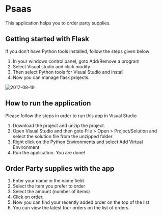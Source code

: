 # Psaas
This application helps you to order party supplies.

## Getting started with Flask
If you don't have Python tools installed, follow the steps given below
1. In your windows control panel, goto Add/Remove a program
2. Select Visual studio and click modify
3. Then select Python tools for Visual Studio and install
4. Now you can manage flask projects.

![2017-08-19](https://user-images.githubusercontent.com/21333896/29486989-f379d788-850f-11e7-815c-d4e4a7ec500c.png)

## How to run the application
Please follow the steps in order to run this app in Visual Studio 
1. Download the project and unzip the project.
2. Open Visual Studio and then goto File > Open > Project/Solution and select the solution file from the unzipped folder.
3. Right click on the Python Environments and select Add Virtual Environment.
4. Run the application. You are done!

## Order Party supplies with the app
1. Enter your name in the name field
2. Select the item you prefer to order
3. Select the amount (number of items)
4. Click on order.
5. Now you can find your recently added order on the top of the list
6. You can view the latest four orders on the list of orders.
